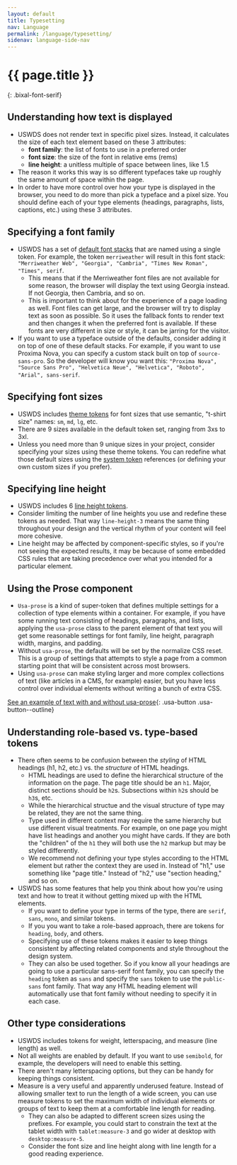 ```yaml
---
layout: default
title: Typesetting
nav: Language
permalink: /language/typesetting/
sidenav: language-side-nav
---
```

# {{ page.title }}
{: .bixal-font-serif}

## Understanding how text is displayed

- USWDS does not render text in specific pixel sizes. Instead, it calculates the size of each text element based on these 3 attributes:
    - **font family**: the list of fonts to use in a preferred order
    - **font size**: the size of the font in relative ems (rems)
    - **line height**: a unitless multiple of space between lines, like 1.5
- The reason it works this way is so different typefaces take up roughly the same amount of space within the page.
- In order to have more control over how your type is displayed in the browser, you need to do more than pick a typeface and a pixel size. You should define each of your type elements (headings, paragraphs, lists, captions, etc.) using these 3 attributes.

## Specifying a font family

- USWDS has a set of [default font stacks](https://designsystem.digital.gov/design-tokens/typesetting/font-family/) that are named using a single token. For example, the token `merriweather` will result in this font stack: `"Merriweather Web", "Georgia", "Cambria", "Times New Roman", "Times", serif`.
    - This means that if the Merriweather font files are not available for some reason, the browser will display the text using Georgia instead. If not Georgia, then Cambria, and so on.
    - This is important to think about for the experience of a page loading as well. Font files can get large, and the browser will try to display text as soon as possible. So it uses the fallback fonts to render text and then changes it when the preferred font is available. If these fonts are very different in size or style, it can be jarring for the visitor.
- If you want to use a typeface outside of the defaults, consider adding it on top of one of these default stacks. For example, if you want to use Proxima Nova, you can specify a custom stack built on top of `source-sans-pro`. So the developer will know you want this: `"Proxima Nova", "Source Sans Pro", "Helvetica Neue", "Helvetica", "Roboto", "Arial", sans-serif`.

## Specifying font sizes

- USWDS includes [theme tokens](https://designsystem.digital.gov/design-tokens/typesetting/font-size/#theme-tokens) for font sizes that use semantic, "t-shirt size" names: `sm`, `md`, `lg`, etc.
- There are 9 sizes available in the default token set, ranging from 3xs to 3xl.
- Unless you need more than 9 unique sizes in your project, consider specifying your sizes using these theme tokens. You can redefine what those default sizes using the [system token](https://designsystem.digital.gov/design-tokens/typesetting/font-size/#system-tokens) references (or defining your own custom sizes if you prefer).

## Specifying line height

- USWDS includes 6 [line height tokens](https://designsystem.digital.gov/design-tokens/typesetting/line-height/).
- Consider limiting the number of line heights you use and redefine these tokens as needed. That way `line-height-3` means the same thing throughout your design and the vertical rhythm of your content will feel more cohesive.
- Line height may be affected by component-specific styles, so if you're not seeing the expected results, it may be because of some embedded CSS rules that are taking precedence over what you intended for a particular element.

## Using the Prose component

- `Usa-prose` is a kind of super-token that defines multiple settings for a collection of type elements within a container. For example, if you have some running text consisting of headings, paragraphs, and lists, applying the `usa-prose` class to the parent element of that text you will get some reasonable settings for font family, line height, paragraph width, margins, and padding.
- Without `usa-prose`, the defaults will be set by the normalize CSS reset. This is a group of settings that attempts to style a page from a common starting point that will be consistent across most browsers.
- Using `usa-prose` can make styling larger and more complex collections of text (like articles in a CMS, for example) easier, but you have less control over individual elements without writing a bunch of extra CSS.

[See an example of text with and without usa-prose](https://codepen.io/pglevy/pen/oNwPrJZ?editors=1000){: .usa-button .usa-button--outline}

## Understanding role-based vs. type-based tokens

- There often seems to be confusion between the *styling* of HTML headings (h1, h2, etc.) vs. the *structure* of HTML headings.
    - HTML headings are used to define the hierarchical structure of the information on the page. The page title should be an `h1`. Major, distinct sections should be `h2`s. Subsections within `h2`s should be `h3`s, etc.
    - While the hierarchical structue and the visual structure of type may be related, they are not the same thing.
    - Type used in different context may require the same hierarchy but use different visual treatments. For example, on one page you might have list headings and another you might have cards. If they are both the "children" of the `h1` they will both use the `h2` markup but may be styled differently.
    - We recommend not defining your type styles according to the HTML element but rather the context they are used in. Instead of "h1," use something like "page title." Instead of "h2," use "section heading," and so on.
- USWDS has some features that help you think about how you're using text and how to treat it without getting mixed up with the HTML elements.
    - If you want to define your type in terms of the type, there are `serif`, `sans`, `mono`, and similar tokens.
    - If you you want to take a role-based approach, there are tokens for `heading`, `body`, and others.
    - Specifying use of these tokens makes it easier to keep things consistent by affecting related components and style throughout the design system.
    - They can also be used together. So if you know all your headings are going to use a particular sans-serif font family, you can specify the `heading` token as `sans` and specify the `sans` token to use the `public-sans` font family. That way any HTML heading element will automatically use that font family without needing to specify it in each case.

## Other type considerations

- USWDS includes tokens for weight, letterspacing, and measure (line length) as well.
- Not all weights are enabled by default. If you want to use `semibold`, for example, the developers will need to enable this setting.
- There aren't many letterspacing options, but they can be handy for keeping things consistent.
- Measure is a very useful and apparently underused feature. Instead of allowing smaller text to run the length of a wide screen, you can use measure tokens to set the maximum width of individual elements or groups of text to keep them at a comfortable line length for reading.
    - They can also be adapted to different screen sizes using the prefixes. For example, you could start to constrain the text at the tablet width with `tablet:measure-3` and go wider at desktop with `desktop:measure-5`.
    - Consider the font size and line height along with line length for a good reading experience.